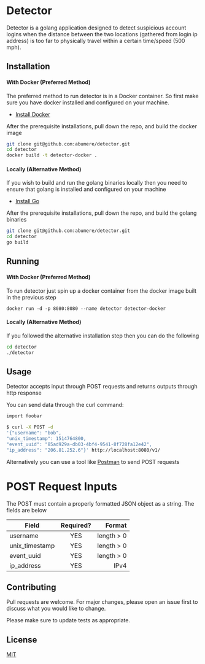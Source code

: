 # Detector

Detector is a golang application designed to detect suspicious account logins when the distance between the two locations (gathered from login ip address) is too far to physically travel within a certain time/speed (500 mph). 

## Installation

#### With Docker (Preferred Method)
The preferred method to run detector is in a Docker container. So first make sure you have docker installed and configured on your machine. 
- [Install Docker](https://docs.docker.com/install/)

After the prerequisite installations, pull down the repo, and build the docker image

```bash
git clone git@github.com:abumere/detector.git
cd detector
docker build -t detector-docker .
```
#### Locally (Alternative Method)
If you wish to build and run the golang binaries locally then you need to ensure that golang is installed and configured on your machine
- [Install Go](https://golang.org/doc/install)

After the prerequisite installations, pull down the repo, and build the golang binaries

```bash
git clone git@github.com:abumere/detector.git
cd detector
go build
```

##
## Running 

#### With Docker (Preferred Method)
To run detector just spin up a docker container from the docker image built in the previous step

`````
docker run -d -p 8080:8080 --name detector detector-docker
`````
#### Locally (Alternative Method)
If you followed the alternative installation step then you can do the following

```bash
cd detector
./detector
```

## Usage

Detector accepts input through POST requests and returns outputs through http response

You can send data through the curl command: 
```bash
import foobar

$ curl -X POST -d
'{"username": "bob",
"unix_timestamp": 1514764800,
"event_uuid": "85ad929a-db03-4bf4-9541-8f728fa12e42",
"ip_address": "206.81.252.6"}' http://localhost:8080/v1/
```
Alternatively you can use a tool like [Postman](https://www.getpostman.com/downloads/) to send POST requests


# POST Request Inputs
The POST must contain a properly formatted JSON object as a string. The fields are below

| Field             | Required?  | Format        |
| -------------     |:----------:| ------------: |
| username          | YES        | length > 0    |
| unix_timestamp    | YES        |   length > 0  |
| event_uuid        | YES        |    length > 0 |
| ip_address        | YES        |    IPv4       |


## Contributing
Pull requests are welcome. For major changes, please open an issue first to discuss what you would like to change.

Please make sure to update tests as appropriate.

## License
[MIT](https://choosealicense.com/licenses/mit/)